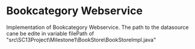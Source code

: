 Bookcategory Webservice
================

Implementation of Bookcategory Webservice.
The path to the datasource cane be edite in variable filePath of "src\SC13Project\Milestone1\BookStore\BookStoreImpl.java"
